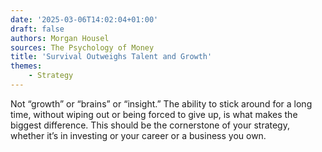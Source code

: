 ```yaml
---
date: '2025-03-06T14:02:04+01:00'
draft: false
authors: Morgan Housel
sources: The Psychology of Money
title: 'Survival Outweighs Talent and Growth'
themes:
    - Strategy
---
```

Not “growth” or “brains” or “insight.” The ability to stick around for a long time, without wiping out or being forced
to give up, is what makes the biggest difference. This should be the cornerstone of your strategy, whether it’s in
investing or your career or a business you own.

